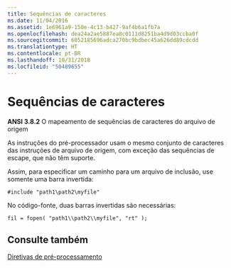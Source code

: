 ```yaml
---
title: Sequências de caracteres
ms.date: 11/04/2016
ms.assetid: 1e6961a9-150e-4c13-b427-9af4b6a1fb7a
ms.openlocfilehash: dea24a2ae5887ea8c0111d8251ba4d9d03ccba0f
ms.sourcegitcommit: 6052185696adca270bc9bdbec45a626dd89cdcdd
ms.translationtype: HT
ms.contentlocale: pt-BR
ms.lasthandoff: 10/31/2018
ms.locfileid: "50489655"
---
```

# <a name="character-sequences"></a>Sequências de caracteres

**ANSI 3.8.2** O mapeamento de sequências de caracteres do arquivo de origem

As instruções do pré-processador usam o mesmo conjunto de caracteres das instruções de arquivo de origem, com exceção das sequências de escape, que não têm suporte.

Assim, para especificar um caminho para um arquivo de inclusão, use somente uma barra invertida:

```
#include "path1\path2\myfile"
```

No código-fonte, duas barras invertidas são necessárias:

```
fil = fopen( "path1\\path2\\myfile", "rt" );
```

## <a name="see-also"></a>Consulte também

[Diretivas de pré-processamento](../c-language/preprocessing-directives.md)